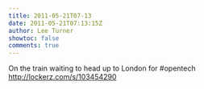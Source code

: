 ```yaml
---
title: 2011-05-21T07-13
date: 2011-05-21T07:13:15Z
author: Lee Turner
showtoc: false
comments: true
---
```


On the train waiting to head up to London for #opentech http://lockerz.com/s/103454290

